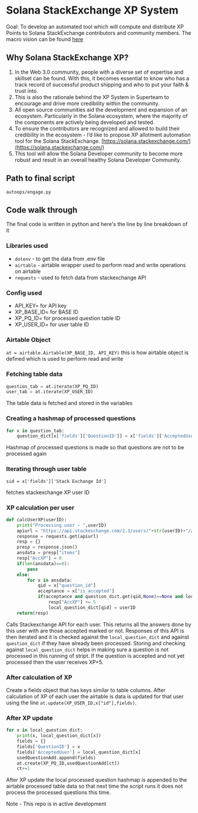 # Solana StackExchange XP System 

Goal: To develop an automated tool which will compute and distribute XP Points to Solana StackExchange contributors and community members. The macro vision can be found [here](https://www.notion.so/chester-king/Instagrant-Proposal-for-Solana-StackExchange-XP-System-574622286d524dfa89180bb41153dba2)

## Why Solana StackExchange XP?

1. In the Web 3.0 community, people with a diverse set of expertise and skillset can be found. With this, it becomes essential to know who has a track record of successful product shipping and who to put your faith & trust into. 
2. This is also the rationale behind the XP System in Superteam to encourage and drive more credibility within the community. 
3. All open source communities aid the development and expansion of an ecosystem. Particularly in the Solana ecosystem, where the majority of the components are actively being developed and tested.
4. To ensure the contributors are recognized and allowed to build their credibility in the ecosystem - I’d like to propose XP allotment automation tool for the Solana StackExchange.  [https://solana.stackexchange.com/](https://solana.stackexchange.com/)
5. This tool will allow the Solana Developer community to become more robust and result in an overall healthy Solana Developer Community.

## Path to final script

`autoops/engage.py`

## Code walk through 

The final code is written in python and here's the line by line breakdown of it

### Libraries used 

* `dotenv` - to get the data from .env file
* `airtable` - airtable wrapper used to perform read and write operations on airtable
* `requests` - used to fetch data from stackexchange API

### Config used

* API_KEY= for API key
* XP_BASE_ID= for BASE ID
* XP_PQ_ID= for processed question table ID
* XP_USER_ID= for user table ID

### Airtable Object

`at = airtable.Airtable(XP_BASE_ID, API_KEY)` this is how airtable object is defined which is used to perform read and write

### Fetching table data

```python
question_tab = at.iterate(XP_PQ_ID)
user_tab = at.iterate(XP_USER_ID)
```

The table data is fetched and stored in the variables

### Creating a hashmap of processed questions

```python
for x in question_tab:
    question_dict[x['fields']['QuestionID']] = x['fields']['AcceptedUser']
```

Hashmap of processed questions is made so that questions are not to be processed again

### Iterating through user table

`sid = x['fields']['Stack Exchange Id']`

fetches stackexchange XP user ID

### XP calculation per user

```python
def calcUserXP(userID):
    print("Processing user - ",userID)
    apiurl = "https://api.stackexchange.com/2.3/users/"+str(userID)+"/answers?site=solana"
    response = requests.get(apiurl)
    resp = {}
    presp = response.json()
    ansdata = presp["items"]
    resp["AccXP"] = 0
    if(len(ansdata)==0):
        pass
    else:
        for x in ansdata:
            qid = x["question_id"]
            acceptance = x["is_accepted"]
            if(acceptance and question_dict.get(qid,None)==None and local_question_dict.get(qid,None)==None):
                resp["AccXP"] += 5
                local_question_dict[qid] = userID
    return(resp)
```

Calls Stackexchange API for each user. 
This returns all the answers done by this user with are those accepted marked or not.
Responses of this API is then iterated and it is checked against the `local_question_dict` and against `question_dict` if they have already been processed. Storing and checking against `local_question_dict` helps in making sure a question is not processed in this running of stript.
If the question is accepted and not yet processed then the user receives XP+5. 


### After calculation of XP

Create a fields object that has keys similar to table columns. 
After calculation of XP of each user the airtable is data is updated for that user using the line `at.update(XP_USER_ID,x["id"],fields)`.

### After XP update

```python
for x in local_question_dict:
    print(x, local_question_dict[x])
    fields = {}
    fields['QuestionID'] = x
    fields['AcceptedUser'] = local_question_dict[x]
    usedQuestionAdd.append(fields)
    at.create(XP_PQ_ID,usedQuestionAdd[ct])
    ct+=1
```

After XP update the local processed question hashmap is appended to the airtable processed table data so that next time the script runs it does not process the processed questions this time.

Note - This repo is in active development